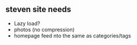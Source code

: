 ## steven site needs

- Lazy load?
- photos (no compression)
- homepage feed nto the same as categories/tags
